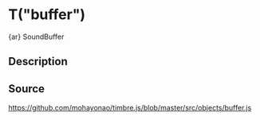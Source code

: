 T("buffer")
==========
{ar} SoundBuffer

## Description ##


## Source ##
https://github.com/mohayonao/timbre.js/blob/master/src/objects/buffer.js
